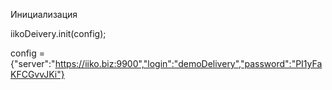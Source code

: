 Инициализация

iikoDeivery.init(config);

config = {"server":"https://iiko.biz:9900","login":"demoDelivery","password":"PI1yFaKFCGvvJKi"}
